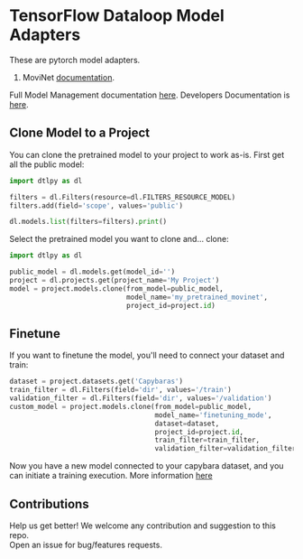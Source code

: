 # TensorFlow Dataloop Model Adapters

These are pytorch model adapters.

1. MoviNet [documentation](adapters/movinet/README.md).

Full Model Management documentation [here](https://dataloop.ai/docs).
Developers Documentation is [here](https://developers.dataloop.ai/tutorials/model_management/).

## Clone Model to a Project

You can clone the pretrained model to your project to work as-is.
First get all the public model:

```python
import dtlpy as dl

filters = dl.Filters(resource=dl.FILTERS_RESOURCE_MODEL)
filters.add(field='scope', values='public')

dl.models.list(filters=filters).print()
```

Select the pretrained model you want to clone and... clone:

```python
import dtlpy as dl

public_model = dl.models.get(model_id='')
project = dl.projects.get(project_name='My Project')
model = project.models.clone(from_model=public_model,
                             model_name='my_pretrained_movinet',
                             project_id=project.id)
```

## Finetune

If you want to finetune the model, you'll need to connect your dataset and train:

```python
dataset = project.datasets.get('Capybaras')
train_filter = dl.Filters(field='dir', values='/train')
validation_filter = dl.Filters(field='dir', values='/validation')
custom_model = project.models.clone(from_model=public_model,
                                    model_name='finetuning_mode',
                                    dataset=dataset,
                                    project_id=project.id,
                                    train_filter=train_filter,
                                    validation_filter=validation_filter)
```

Now you have a new model connected to your capybara dataset, and you can initiate a training execution.
More information [here](https://developers.dataloop.ai/tutorials/model_management/ai_library/chapter/#train)

## Contributions

Help us get better! We welcome any contribution and suggestion to this repo.   
Open an issue for bug/features requests.
 